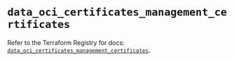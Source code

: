 # `data_oci_certificates_management_certificates`

Refer to the Terraform Registry for docs: [`data_oci_certificates_management_certificates`](https://registry.terraform.io/providers/hashicorp/oci/7.19.0/docs/data-sources/certificates_management_certificates).
